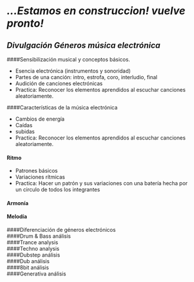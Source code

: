 # *...Estamos en construccion! vuelve pronto!* 





## *Divulgación Géneros música electrónica*   
####Sensibilización musical y conceptos básicos.   
* Esencia electrónica (instrumentos y sonoridad)
* Partes de una canción: intro, estrofa, coro, interludio, final
* Audición de canciones electrónicas
* Practica: Reconocer los elementos aprendidos al escuchar canciones aleatoriamente.




####Características de la música electrónica 
* Cambios de energía
* Caídas 
* subidas
* Practica: Reconocer los elementos aprendidos al escuchar canciones aleatoriamente.

#### Ritmo
* Patrones básicos
* Variaciones rítmicas
* Practica: Hacer un patrón y sus variaciones con una batería hecha por un circulo de todos los integrantes

#### Armonía

#### Melodía

####Diferenciación de géneros electrónicos  
####Drum & Bass análisis    
####Trance analysis    
####Techno analysis    
####Dubstep análisis   
####Dub análisis  
####8bit análisis   
####Generativa análisis
